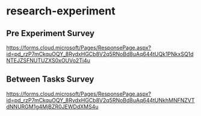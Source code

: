 # research-experiment

## Pre Experiment Survey

https://forms.cloud.microsoft/Pages/ResponsePage.aspx?id=pd_rzP7mCkquOQY_8RydxHGCb8V2q5RNoBd8uAq644tUQk1PNkxSQ1dNTEJZSFNUTUZXS0xOUVo2Ti4u

## Between Tasks Survey

https://forms.cloud.microsoft/Pages/ResponsePage.aspx?id=pd_rzP7mCkquOQY_8RydxHGCb8V2q5RNoBd8uAq644tUNkhMNFNZVTdNNURGM1g4MjBZR0JEWDdXMS4u